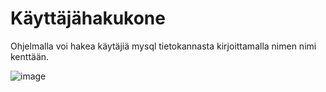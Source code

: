 # Käyttäjähakukone

Ohjelmalla voi hakea käytäjiä mysql tietokannasta kirjoittamalla nimen nimi kenttään.

![image](https://user-images.githubusercontent.com/58195830/193618323-7ffc69a3-045c-4a0c-a91b-473dcfafaf98.png)
